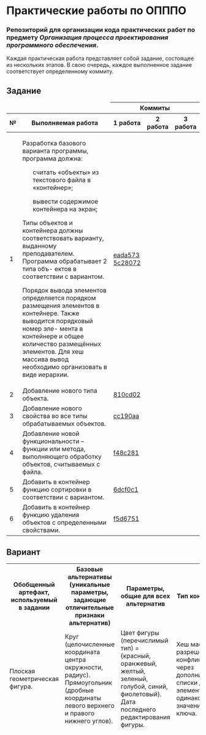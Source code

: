 # Практические работы по ОПППО

### Репозиторий для организации кода практических работ по предмету *Организация процесса проектирования программного обеспечения*.

Каждая практическая работа представляет собой задание, состоящее из нескольких этапов.
В свою очередь, каждое выполненное задание соответствует определенному коммиту.

## Задание
<table>
  <thead>
    <tr>
      <td></td>
      <td></td>
      <th colspan="3" scope="colgroup">Коммиты</th>
    </tr>
    <tr>
      <th scope="col">№</th>
      <th scope="col">Выполняемая работа</th>
      <th scope="col">1 работа</th>
      <th scope="col">2 работа</th>
      <th scope="col">3 работа</th>
    </tr>
  </thead>
  <tbody>
    <tr>
      <td>1</td>
      <td>
        <p>Разработка базового варианта программы, программа должна:</p>
        <ul>считать «объекты» из текстового файла в «контейнер»;</ul>
        <ul>вывести содержимое контейнера на экран;</ul>
        <p>Типы объектов и контейнера должны соответствовать варианту,
           выданному преподавателем. Программа обрабатывает 2 типа объ-
           ектов в соответствии с вариантом.
        </p>
        <p>Порядок вывода элементов определяется порядком размещения
           элементов в контейнере. Также выводится порядковый номер эле-
           мента в контейнере и общее количество размещённых элементов.
           Для хеш массива вывод необходимо организовать в виде иерархии.
        </p>
      </td>
      <td><a href="https://github.com/ElDmitry/OPPPO/commit/eada573d8e81aacdc4fbc9775d5e6af40b2e4d4c">eada573</a><br>
          <a href="https://github.com/ElDmitry/OPPPO/commit/5c2807212ad481c8b75b187db1d4a1fbd6010d13">5c28072</a> </td>
      <td></td>
      <td></td>
    </tr>
    <tr>
      <td>2</td>
      <td>Добавление нового типа объекта.</td>
      <td><a href="https://github.com/ElDmitry/OPPPO/commit/810cd0205c94f940dbcda7200b31e8e74e4c8e43">810cd02</a> </td>
      <td></td>
      <td></td>
    </tr>
    <tr>
      <td>3</td>
      <td>Добавление нового свойства во все типы обрабатываемых объектов.</td>
      <td><a href="https://github.com/ElDmitry/OPPPO/commit/cc190aae5009b68b3150c46b47399d690d506190">cc190aa</a> </td>
      <td></td>
      <td></td>
    </tr>
    <tr>
      <td>4</td>
      <td>Добавление новой функциональности – функции или метода, выполняющего обработку объектов, считываемых с файла.</td>
      <td><a href="https://github.com/ElDmitry/OPPPO/commit/f48c28181493de88f8396fbac47139005d20daed">f48c281</a> </td>
      <td></td>
      <td></td>
    </tr>
    <tr>
      <td>5</td>
      <td>Добавить в контейнер функцию сортировки в соответствии с вариантом.</td>
      <td><a href="https://github.com/ElDmitry/OPPPO/commit/6dcf0c15341d6aa3f356f9c787aaac510867ac15">6dcf0c1</a> </td>
      <td></td>
      <td></td>
    </tr>
    <tr>
      <td>6</td>
      <td>Добавить в контейнер функцию удаления объектов с определенными свойствами.</td>
      <td><a href="https://github.com/ElDmitry/OPPPO/commit/f5d6751ecc87418a661952633ec00eb75b46796a">f5d6751</a> </td>
      <td></td>
      <td></td>
    </tr>
  </tbody>
</table>

## Вариант
<table>
  <thead>
    <tr>
      <th>Обобщенный артефакт, используемый в задании</th>
      <th>Базовые альтернативы (уникальные параметры, задающие отличительные признаки альтернатив)</th>
      <th>Параметры, общие для всех альтернатив</th>
      <th>Тип контейнера</th>
      </tr>
    <tr>
      <td>Плоская геометрическая фигура.</td>
      <td>Круг (целочисленные координата центра окружности, радиус).
          Прямоугольник (дробные координаты левого верхнего и правого нижнего углов).
      </td>
      <td>Цвет фигуры (перечислимый тип) = {красный, оранжевый, желтый, зеленый, 
      голубой, синий, фиолетовый}. Дата последнего редактирования фигуры.
      </td>
      <td>Хеш массив с разрешением конфликтов через дополнительные списки
      для элементов с одинаковым значением ключа.
      </td>
    </tr>
  </thead>
</table>
